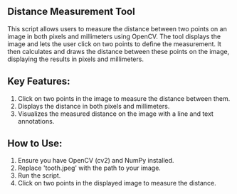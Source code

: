 ## Distance Measurement Tool

This script allows users to measure the distance between two points on an image in both pixels and millimeters using OpenCV. The tool displays the image and lets the user click on two points to define the measurement. It then calculates and draws the distance between these points on the image, displaying the results in pixels and millimeters.

## Key Features:

1. Click on two points in the image to measure the distance between them.
2. Displays the distance in both pixels and millimeters.
3. Visualizes the measured distance on the image with a line and text annotations.

## How to Use:

1. Ensure you have OpenCV (cv2) and NumPy installed.
2. Replace 'tooth.jpeg' with the path to your image.
3. Run the script.
4. Click on two points in the displayed image to measure the distance.
